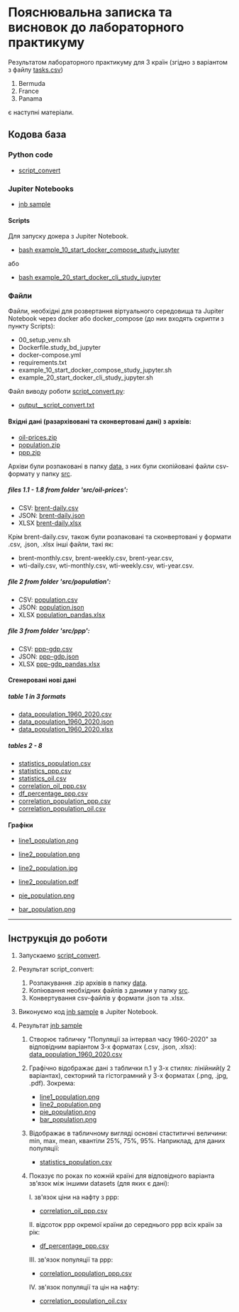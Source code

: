 # Пояснювальна записка та висновок до лабораторного практикуму

Результатом лабораторного практикуму для 3 країн (згідно з варіантом з файлу [tasks.csv](tasks.csv))

1. Bermuda
2. France
3. Panama

є наступні матеріали.

## Кодова база

### Python code

- [script_convert](samples/script_convert.py)


### Jupiter Notebooks

- [jnb sample](samples/sample.ipynb)


#### Scripts
Для запуску докера з Jupiter Notebook.
- [bash example_10_start_docker_compose_study_jupyter](example_10_start_docker_compose_study_jupyter.sh)

або
- [bash example_20_start_docker_cli_study_jupyter](example_20_start_docker_cli_study_jupyter.sh)


### Файли

Файли, необхідні для розвертання віртуального середовища та Jupiter Notebook через docker або docker_compose (до них входять скрипти з пункту Scripts):
- 00_setup_venv.sh
- Dockerfile.study_bd_jupyter
- docker-compose.yml
- requirements.txt
- example_10_start_docker_compose_study_jupyter.sh
- example_20_start_docker_cli_study_jupyter.sh

Файл виводу роботи [script_convert.py](samples/script_convert.py):
- [output__script_convert.txt](samples/output__script_convert.txt)

#### Вхідні дані (разархівовані та сконвертовані дані) з архівів:

- [oil-prices.zip](datasets/oil-prices.zip)
- [population.zip](/datasets/population.zip)
- [ppp.zip](datasets/ppp.zip)

Архіви були розпаковані в папку [data](data/), з них були скопійовані файли csv-формату у папку [src](src/).

##### files 1.1 - 1.8 from folder 'src/oil-prices':

- CSV: [brent-daily.csv](src/oil-prices/brent-daily.csv)
- JSON: [brent-daily.json](src/oil-prices/brent-daily.json)
- XLSX [brent-daily.xlsx](src/oil-prices/brent-daily_pandas.xlsx)

Крім brent-daily.csv, також були розпаковані та сконвертовані у формати .csv, .json, .xlsx інші файли, такі як: 
- brent-monthly.csv, brent-weekly.csv, brent-year.csv, 
- wti-daily.csv, wti-monthly.csv, wti-weekly.csv, wti-year.csv.

##### file 2 from folder 'src/population':

- CSV: [population.csv](src/population/population.csv)
- JSON: [population.json](src/population/population.json)
- XLSX [population_pandas.xlsx](src/population/population_pandas.xlsx)

##### file 3 from folder 'src/ppp':

- CSV: [ppp-gdp.csv](src/ppp/ppp-gdp.csv)
- JSON: [ppp-gdp.json](src/ppp/ppp-gdp.json)
- XLSX [ppp-gdp_pandas.xlsx](src/ppp/ppp-gdp_pandas.xlsx)

#### Сгенеровані нові дані

##### table 1 in 3 formats

- [data_population_1960_2020.csv](samples/tables_and_graphs/data_population_1960_2020.csv)
- [data_population_1960_2020.json](samples/tables_and_graphs/data_population_1960_2020.json)
- [data_population_1960_2020.xlsx](samples/tables_and_graphs/data_population_1960_2020.xlsx)

##### tables 2 - 8

- [statistics_population.csv](samples/tables_and_graphs/statistics_population.csv)
- [statistics_ppp.csv](samples/tables_and_graphs/statistics_ppp.csv)
- [statistics_oil.csv](samples/tables_and_graphs/statistics_oil.csv)
- [correlation_oil_ppp.csv](samples/tables_and_graphs/correlation_oil_ppp.csv)
- [df_percentage_ppp.csv](samples/tables_and_graphs/df_percentage_ppp.csv)
- [correlation_population_ppp.csv](samples/tables_and_graphs/correlation_population_ppp.csv)
- [correlation_population_oil.csv](samples/tables_and_graphs/correlation_population_oil.csv)

#### Графіки
- [line1_population.png](samples/tables_and_graphs/line1_population.png)

- [line2_population.png](samples/tables_and_graphs/line2_population.png)
- [line2_population.jpg](samples/tables_and_graphs/line2_population.jpg)
- [line2_population.pdf](samples/tables_and_graphs/line2_population.pdf)

- [pie_population.png](samples/tables_and_graphs/pie_population.png)
- [bar_population.png](samples/tables_and_graphs/bar_population.png)

---

## Інструкція до роботи

1. Запускаемо [script_convert](samples/script_convert.py).

2. Результат script_convert:
    1. Розпакування .zip архівів в папку [data](data/).
    2. Копіювання необхідних файлів з даними у папку [src](src/).
    3. Конвертування csv-файлів у формати .json та .xlsx.

3. Виконуємо код [jnb sample](samples/sample.ipynb) в Jupiter Notebook.

4. Результат [jnb sample](samples/sample.ipynb)
    1. Створює табличку "Популяції за інтервал часу 1960-2020" за відповідним варіантом 3-х форматах (.csv, .json, .xlsx):
       [data_population_1960_2020.csv](samples/tables_and_graphs/data_population_1960_2020.csv)
    2. Графічно відображає дані з таблички п.1 у 3-х стилях: лінійний(у 2 варіантах), секторний та гістограмний у 3-х форматах (.png, .jpg, .pdf).
       Зокрема:
        * [line1_population.png](samples/tables_and_graphs/line1_population.png)
        * [line2_population.png](samples/tables_and_graphs/line2_population.png)
        * [pie_population.png](samples/tables_and_graphs/pie_population.png)
        * [bar_population.png](samples/tables_and_graphs/bar_population.png)
    3. Відображає в табличному вигляді основні стаститичні величини: min, max, mean, квантіли 25%, 75%, 95%. Наприклад, для даних популяції:
        * [statistics_population.csv](samples/tables_and_graphs/statistics_population.csv)
    4. Показує по роках по кожній країні для відповідного варіанта зв'язок між іншими datasets (для яких є дані):
        
        I. зв'язок ціни на нафту з ppp:
          * [correlation_oil_ppp.csv](samples/tables_and_graphs/correlation_oil_ppp.csv)
        
        II. відсоток ppp окремої країни до середнього ppp всіх країн за рік:
          * [df_percentage_ppp.csv](samples/tables_and_graphs/df_percentage_ppp.csv)
        
        III. зв'язок популяції та ppp:
          * [correlation_population_ppp.csv](samples/tables_and_graphs/correlation_population_ppp.csv)
        
        IV. зв'язок популяції та цін на нафту:
          * [correlation_population_oil.csv](samples/tables_and_graphs/correlation_population_oil.csv)
       
